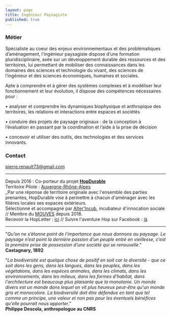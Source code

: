 ```yaml
---
layout: page
title: Ingénieur Paysagiste
published: true
---
```


### Métier 
Spécialiste au coeur des enjeux environnementaux et des problématiques d’aménagement, l’ingénieur paysagiste dispose d’une formation pluridisciplinaire, axée sur un développement durable des ressources et des territoires, lui permettant de mobiliser des connaissances dans les domaines des sciences et technologie du vivant, des sciences de l’ingénieur et des sciences économiques, humaines et sociales.

Apte à comprendre et à gérer des systèmes complexes et à modéliser leur fonctionnement et leur
évolution, il dispose des compétences nécessaires pour :

• analyser et comprendre les dynamiques biophysique et anthropique des territoires, les relations et interactions entre espaces et sociétés

• conduire des projets de paysage originaux : de la conception à l’évaluation en passant par la
coordination et l’aide à la prise de décision

• concevoir et utiliser des outils, des technologies et des services innovants.

### Contact
pierre.renault73@gmail.com  
___________________________
Depuis 2016 : Co-porteur du projet **[HopDurable](https://www.hopdurable.fr)**  
Territoire Pilote : [Auvergne-Rhône-Alpes](https://www.auvergnerhonealpes.fr/8-des-cartes.htm)  
_Par une réponse de territoire originale avec l'ensemble des parties prenantes, HopDurable vise à permettre à chacun d'aménager avec les filières locales ses espaces extérieurs.  
Sélectionné et accompagné par [Alter'Incub](http://www.alterincub.coop/), incubateur d'innocation sociale // Membre du [MOUVES](http://mouves.org/) depuis 2018.  
Recevoir la HopLetter : [ici](https://www.hopdurable.fr/#hopletter) // Suivre l'aventure Hop sur Facebook : [là](https://www.facebook.com/hopdurable/)
  
  
___________________________  
"_Qu’on ne s’étonne point de l’importance que nous donnons au paysage. Le paysage n’est point la dernière passion d’un peuple entré en vieillesse, c’est la première prise de possession d’une société qui se renouvelle_."  
**Castagnary, 1892**  

"_La biodiversité est quelque chose de positif en soit car la diversité - que ce soit dans les gens, dans les langues, dans les peuples, dans les végétations, dans les espèces animales, dans les climats, dans les environnements, dans les milieux, dans les formes d'habitat, dans l'architecture est beaucoup plus plaisante que la monotonie. Un monde divers est un monde dans lequel on vit plus heureux peut-être qu'un monde gris et monocolore. La biodiversité doit être défendue en tant que tel comme un principe, une valeur et non pas pour les éventuels bénéfices qu'elle pourrait nous apporter_."  
**Philippe Descola, anthropologue au CNRS**

